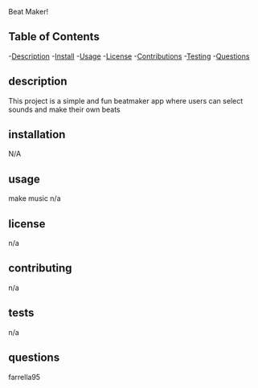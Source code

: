 Beat Maker!

## Table of Contents

-[Description](#description) -[Install](#installation) -[Usage](#usage) -[License](#license) -[Contributions](#contributing) -[Testing](#tests) -[Questions](#questions)

## description

This project is a simple and fun beatmaker app where users can select sounds and make their own beats
## installation

N/A

## usage
make music
n/a

## license

n/a

## contributing

n/a

## tests

n/a

## questions

farrella95
